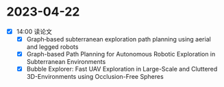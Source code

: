 # 2023-04-22
- [x] 14:00 读论文
	- [x] Graph‐based subterranean exploration path planning using aerial and legged robots
	- [x] Graph-based Path Planning for Autonomous Robotic Exploration in Subterranean Environments
	- [x] Bubble Explorer: Fast UAV Exploration in Large-Scale and Cluttered 3D-Environments using Occlusion-Free Spheres